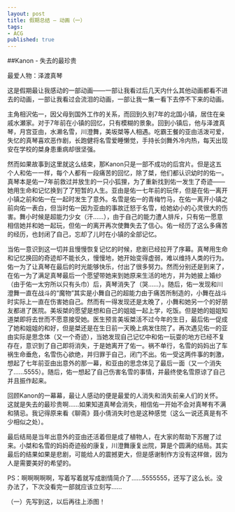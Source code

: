 ```yaml
---
layout: post
title: 假期总结 – 动画（一）
tags:
- ACG
published: true
---
```


##Kanon - 失去的最珍贵

最爱人物：泽渡真琴

这是假期最让我感动的一部动画——一部让我看过后几天内什么其他动画都看不进去的动画，一部让我看过会流泪的动画，一部让我一集一看下去停不下来的动画。

主角相沢佑一，因父母到国外工作的关系，而回到久别7年的北国小镇，居住在亲戚水瀬家。对于7年前在小镇的回忆，只有模糊的景象。回到小镇后，他与泽渡真琴，月宫亚由，水濑名雪，川澄舞，美坂桀等人相遇。吃霸王餐的亚由活泼可爱，失忆的真琴喜欢恶作剧，长跑健将名雪爱睡懒觉，手持长剑舞外冷内热，每天出现安在学校的桀身患重病却很坚强。

然而如果故事到这里就这么结束，那Kanon只是一部不成功的后宫片。但是这五个人和佑一一样，每个人都有一段痛苦的回忆，除了桀，他们都认识幼时的佑一。真琴本是佑一7年前救过并放生的一只小狐狸，为了重新找到佑一发生了奇迹——她用生命和记忆换到了了短暂的人生。亚由是佑一七年前的玩伴，但是在佑一离开小镇之前和佑一在一起时发生了意外。名雪是佑一的青梅竹马，在佑一离开小镇之前向佑一表白，但当时佑一因为亚由的事故迁怒于名雪，给她幼小的心灵很大的伤害。舞小时候是超能力少女（汗……），由于自己的能力遭人排斥，只有佑一愿意相信她并和她一起玩，但佑一的离开再次使舞失去了信心。佑一经历了这么多痛苦的经历，也封闭了自己，忘却了儿时在小镇的全部记忆。

当佑一意识到这一切并且慢慢恢复记忆的时候，悲剧已经拉开了序幕。真琴用生命和记忆换回的奇迹却不能长久，慢慢地，她开始变得虚弱，难以维持人类的行为。佑一为了让真琴在最后的时光能够快乐，付出了很多努力。然而分别还是到来了，在佑一为了满足真琴最后一个愿望带她来到她原来生活的地方，并为她披上婚纱（由于佑一太穷所以只有头巾）后，真琴消失了（哭……）。随后，佑一发现和川澄舞一直在战斗的“魔物”其实是小舞自己的超能力由于痛苦所制造的，小舞在战斗时实际上一直在伤害她自己。然而有一得发现还是太晚了，小舞和她另一个的好朋友都进了医院。美坂桀的愿望是想和自己的姐姐一起上学，吃饭。但是她的姐姐知道桀即将去世而不愿意接受她。医生预言美坂桀活不过今年的生日，最后佑一促成了她和姐姐的和好，但是桀还是在生日前一天晚上病发住院了。再次遇见佑一的亚由实际是思念体（又一个奇迹），当她发现自己记忆中和佑一玩耍的地方已经不复存在，意识到了自己即将消失，于是她离开了佑一。祸不单行，名雪的妈妈出了车祸生命垂危，名雪伤心欲绝，并归罪于自己，闭门不出。佑一受这两件事的刺激，想起了七年前亚由出意外的那一幕，和亚由的思念体见了最后一面（又一个消失了……5555）。随后，佑一想起了自己伤害名雪的事情，并最终使名雪原谅了自己并且振作起来。

回顾Kanon的一幕幕，最让人感动的便是最爱的人消失和消失前亲人们的关怀。这就是失去的最珍贵啊……如果知道真琴会消失，相信佑一开始不会对真琴有不满和猜忌。我记得原来看《聊斋》聂小倩消失时也是这种感觉（这么一说还真是有不少相似之处）。

最后结局是当年出意外的亚由还活着但是成了植物人，在大家的帮助下苏醒了过来。小桀和名雪的妈妈奇迹般的康复，川澄舞康复出院，算是个圆满的结局。其实最后的结果如果是悲剧，可能给人的震撼更大，但是感谢制作方没有这样做，因为人是需要美好的希望的。

PS：啊啊啊啊啊，写着写着就写成剧情简介了……5555555，还写了这么长。没办法了，下次没看完一部就应该立刻写……

（一）先写到这，以后再往上添图！
